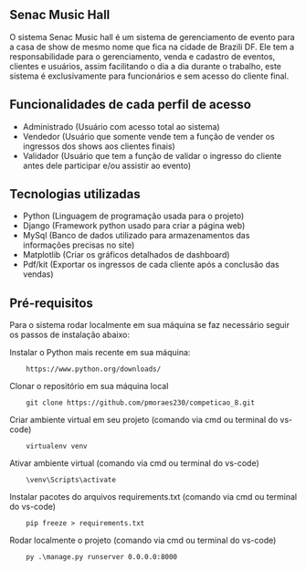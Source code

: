 ## Senac Music Hall
O sistema Senac Music hall é um sistema de gerenciamento de evento para a casa de show de mesmo nome que fica na cidade de Brazili DF. Ele tem a responsabilidade para o gerenciamento, venda e cadastro de eventos, clientes e usuários, assim facilitando o dia a dia durante o trabalho, este sistema é exclusivamente para funcionários e sem acesso do cliente final.

## Funcionalidades de cada perfil de acesso
- Administrado (Usuário com acesso total ao sistema)
- Vendedor (Usuário que somente vende tem a função de vender os ingressos dos shows aos clientes finais)
- Validador (Usuário que tem a função de validar o ingresso do cliente antes dele participar e/ou assistir ao evento)

## Tecnologias utilizadas
- Python (Linguagem de programação usada para o projeto)
- Django (Framework python usado para criar a página web)
- MySql (Banco de dados utilizado para armazenamentos das informações precisas no site)
- Matplotlib (Criar os gráficos detalhados de dashboard)
- Pdf/kit (Exportar os ingressos de cada cliente após a conclusão das vendas)

## Pré-requisitos
Para o sistema rodar localmente em sua máquina se faz necessário seguir os passos de instalação abaixo:

Instalar o Python mais recente em sua máquina:
```
    https://www.python.org/downloads/
```

Clonar o repositório em sua máquina local
```
    git clone https://github.com/pmoraes230/competicao_8.git
```

Criar ambiente virtual em seu projeto (comando via cmd ou terminal do vs-code)
```
    virtualenv venv
```

Ativar ambiente virtual (comando via cmd ou terminal do vs-code)
```
    \venv\Scripts\activate
```

Instalar pacotes do arquivos requirements.txt (comando via cmd ou terminal do vs-code)
```
    pip freeze > requirements.txt
```

Rodar localmente o projeto (comando via cmd ou terminal do vs-code)
```
    py .\manage.py runserver 0.0.0.0:8000
```